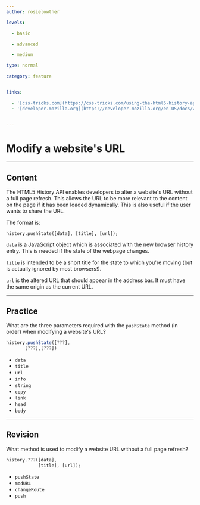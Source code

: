 ```yaml
---
author: rosielowther

levels:

  - basic

  - advanced

  - medium

type: normal

category: feature


links:

  - '[css-tricks.com](https://css-tricks.com/using-the-html5-history-api/hello){website}'
  - '[developer.mozilla.org](https://developer.mozilla.org/en-US/docs/Web/API/History_API#The_pushState()_method){website}'


---
```


# Modify a website's URL

---
## Content

The HTML5 History API enables developers to alter a website's URL without a full page refresh. This allows the URL to be more relevant to the content on the page if it has been loaded dynamically. This is also useful if the user wants to share the URL.

The format is:

```
history.pushState([data], [title], [url]);
``` 
`data` is a JavaScript object which is associated with the new browser history entry. This is needed if the state of the webpage changes. 

`title` is intended to be a short title for the state to which you're moving (but is actually ignored by most browsers!).

`url` is the altered URL that should appear in the address bar. It must have the same origin as the current URL.

---
## Practice

What are the three parameters required with the `pushState` method (in order) when modifying a website's URL? 

```javascript
history.pushState([???], 
       [???],[???])
```


* `data`
* `title`
* `url`
* `info`
* `string`
* `copy`
* `link`
* `head`
* `body`

---
## Revision

What method is used to modify a website URL without a full page refresh?

```javascript
history.???([data], 
            [title], [url]);
```


* `pushState`
* `modURL`
* `changeRoute`
* `push`

 
